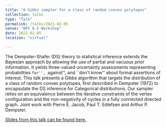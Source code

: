 ```yaml
---
title: "A Gibbs sampler for a class of random convex polytopes"
collection: talks
type: "Talk"
permalink: /talks/2021-02-05
venue: "BFF 6.5 Workshop"
date: 2021-02-05
location: "virtual"

---
```


The Dempster-Shafer (DS) theory to statistical inference extends the Bayesian approach by allowing the use of partial and vacuous prior information. It yields three-valued uncertainty assessments representing probabilities ``for'', ``against'', and ``don't know'' about formal assertions of interest. This talk presents a Gibbs algorithm that targets the distribution of a class of random convex polytopes, first described in Dempster (1972) to encapsulate the DS inference for Categorical distributions. Our sampler relies on an equivalence between the iterative constraints of the vertex configuration and the non-negativity of cycles in a fully connected directed graph. Joint work with Pierre E. Jacob, Paul T. Edlefsen and Arthur P. Dempster.

[Slides from this talk can be found here.](https://ruobingong.github.io/files/2021-02-BFF65.pdf)
